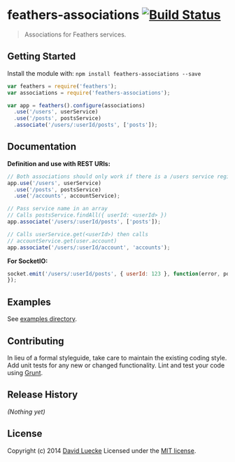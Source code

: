 # feathers-associations [![Build Status](https://secure.travis-ci.org/feathersjs/associations.png?branch=master)](http://travis-ci.org/feathersjs/associations)

> Associations for Feathers services.

## Getting Started

Install the module with: `npm install feathers-associations --save`

```js
var feathers = require('feathers');
var associations = require('feathers-associations');

var app = feathers().configure(associations)
  .use('/users', userService)
  .use('/posts', postsService)
  .associate('/users/:userId/posts', ['posts']);
```

## Documentation

__Definition and use with REST URIs:__

```js
// Both associations should only work if there is a /users service registered already
app.use('/users', userService)
  .use('/posts', postsService)
  .use('/accounts', accountService);

// Pass service name in an array
// Calls postsService.findAll({ userId: <userId> })
app.associate('/users/:userId/posts', ['posts']);

// Calls userService.get(<userId>) then calls
// accountService.get(user.account)
app.associate('/users/:userId/account', 'accounts');
```

__For SocketIO:__

```js
socket.emit('/users/:userId/posts', { userId: 123 }, function(error, posts) {
});
```


## Examples
See [examples directory](https://github.com/feathersjs/associations/tree/master/examples).

## Contributing
In lieu of a formal styleguide, take care to maintain the existing coding style. Add unit tests for any new or changed functionality. Lint and test your code using [Grunt](http://gruntjs.com/).

## Release History
_(Nothing yet)_

## License
Copyright (c) 2014 [David Luecke](https://github.com/daffl)
Licensed under the [MIT license](https://github.com/feathersjs/associations/blob/master/LICENSE-MIT).
